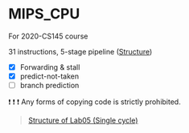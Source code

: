 # MIPS_CPU

For 2020-CS145 course

31 instructions, 5-stage pipeline ([Structure](https://github.com/LittleQili/MIPS_CPU/blob/master/src/lab06/Structure%20of%20Lab06%20.pdf))

- [x]  Forwarding & stall
- [x]  predict-not-taken
- [ ]  branch prediction

❗  ❗  ❗  Any forms of copying code is strictly prohibited.

> [Structure of Lab05 (Single cycle)](https://github.com/LittleQili/MIPS_CPU/blob/master/src/lab05/Structure%20of%20Lab05%20.pdf)

